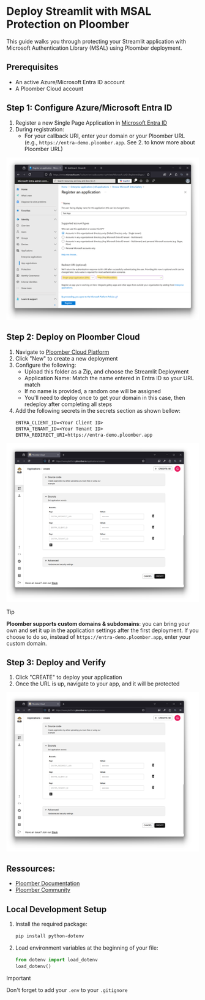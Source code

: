 # Deploy Streamlit with MSAL Protection on Ploomber

This guide walks you through protecting your Streamlit application with Microsoft Authentication Library (MSAL) using Ploomber deployment.

## Prerequisites
- An active Azure/Microsoft Entra ID account
- A Ploomber Cloud account

## Step 1: Configure Azure/Microsoft Entra ID

1. Register a new Single Page Application in [Microsoft Entra ID](https://docs.microsoft.com/en-us/azure/active-directory/develop/scenario-spa-app-registration)
2. During registration:
   - For your callback URI, enter your domain or your Ploomber URL (e.g., `https://entra-demo.ploomber.app`. See 2. to know more about Ploomber URL)

<div align="center">
  <img src="../imgs/create.png" alt="Create App in Entra ID" width="600">
</div>

## Step 2: Deploy on Ploomber Cloud

1. Navigate to [Ploomber Cloud Platform](https://www.platform.ploomber.io/applications/create?utm_medium=github&utm_source=msal)
2. Click "New" to create a new deployment
3. Configure the following:
   - Upload this folder as a Zip, and choose the Streamlit Deployment
   - Application Name: Match the name entered in Entra ID so your URL match
   - If no name is provided, a random one will be assigned
    - You'll need to deploy once to get your domain in this case, then redeploy after completing all steps
4. Add the following secrets in the secrets section as shown bellow:
   ```
   ENTRA_CLIENT_ID=<Your Client ID>
   ENTRA_TENANT_ID=<Your Tenant ID>
   ENTRA_REDIRECT_URI=https://entra-demo.ploomber.app
   ```

<div align="center">
  <img src="../imgs/ploomber-deploy.png" alt="Ploomber Deployment Configuration" width="600">
</div>

> [!TIP]
> **Ploomber supports custom domains & subdomains**: you can bring your own and set it up in the 
> application settings after the first deployment. If you choose to do so, instead of `https://entra-demo.ploomber.app`, 
> enter your custom domain.

## Step 3: Deploy and Verify

1. Click "CREATE" to deploy your application
2. Once the URL is up, navigate to your app, and it will be protected

<div align="center">
  <img src="../imgs/ploomber-deploy.png" alt="Successful Deployment" width="600">
</div>

## Ressources:

- [Ploomber Documentation](https://docs.cloud.ploomber.io/en/latest/intro.html?utm_medium=github&utm_source=msal)
- [Ploomber Community](https://ploomber.io/community/?utm_medium=github&utm_source=msal)

## Local Development Setup

1. Install the required package:
   ```bash
   pip install python-dotenv
   ```

2. Load environment variables at the beginning of your file:
   ```python
   from dotenv import load_dotenv
   load_dotenv()
   ```

> [!IMPORTANT]
> Don't forget to add your `.env` to your `.gitignore`
